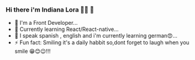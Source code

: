 
### Hi there i'm Indiana Lora 👋🏽 🐨

- 🔭 I'm a Front Developer...
- 🌱 Currently learning  React/React-native...
- 👯 I speak spanish , english and i'm currently learning german😍...
- ⚡ Fun fact: Smiling it's a daily habbit so,dont forget to laugh when you smile 😁😊😉!!!
